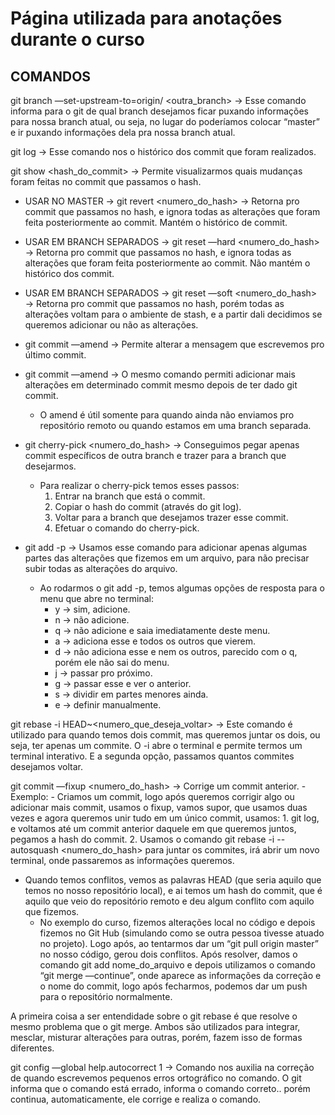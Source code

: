 # Página utilizada para anotações durante o curso

## COMANDOS

git branch —set-upstream-to=origin/<branch> <outra_branch> → Esse comando informa para o git de qual branch desejamos ficar puxando informações para nossa branch atual, ou seja, no lugar do <branch> poderíamos colocar “master” e ir puxando informações dela pra nossa branch atual.

git log → Esse comando nos o histórico dos commit que foram realizados.

git show <hash_do_commit> → Permite visualizarmos quais mudanças foram feitas no commit que passamos o hash.

- USAR NO MASTER → git revert <numero_do_hash> → Retorna pro commit que passamos no hash, e ignora todas as alterações que foram feita posteriormente ao commit. Mantém o histórico de commit.

- USAR EM BRANCH SEPARADOS → git reset —hard <numero_do_hash> → Retorna pro commit que passamos no hash, e ignora todas as alterações que foram feita posteriormente ao commit. Não mantém o histórico dos commit.

- USAR EM BRANCH SEPARADOS → git reset —soft <numero_do_hash> → Retorna pro commit que passamos no hash, porém todas as alterações voltam para o ambiente de stash, e a partir dali decidimos se queremos adicionar ou não as alterações.

- git commit —amend → Permite alterar a mensagem que escrevemos pro último commit.
- git commit —amend → O mesmo comando permiti adicionar mais alterações em determinado commit mesmo depois de ter dado git commit.
    - O amend é útil somente para quando ainda não enviamos pro repositório remoto ou quando estamos em uma branch separada.

- git cherry-pick <numero_do_hash> → Conseguimos pegar apenas commit específicos de outra branch e trazer para a branch que desejarmos.
    - Para realizar o cherry-pick temos esses passos:
        1. Entrar na branch que está o commit.
        2. Copiar o hash do commit (através do git log).
        3. Voltar para a branch que desejamos trazer esse commit.
        4. Efetuar o comando do cherry-pick.

- git add -p → Usamos esse comando para adicionar apenas algumas partes das alterações que fizemos em um arquivo, para não precisar subir todas as alterações do arquivo.
    - Ao rodarmos o git add -p, temos algumas opções de resposta para o menu que abre no terminal:
        - y → sim, adicione.
        - n → não adicione.
        - q → não adicione e saia imediatamente deste menu.
        - a → adiciona esse e todos os outros que vierem.
        - d → não adiciona esse e nem os outros, parecido com o q, porém ele não sai do menu.
        - j → passar pro próximo.
        - g → passar esse e ver o anterior.
        - s → dividir em partes menores ainda.
        - e → definir manualmente.

git rebase -i HEAD~<numero_que_deseja_voltar> → Este comando é utilizado para quando temos dois commit, mas queremos juntar os dois, ou seja, ter apenas um commite.  O -i abre o terminal e permite termos um terminal interativo. E a segunda opção, passamos quantos commites desejamos voltar.

git commit —fixup <numero_do_hash> → Corrige um commit anterior.
    - Exemplo:
        - Criamos um commit, logo após queremos corrigir algo ou adicionar mais commit, usamos o fixup, vamos supor, que usamos duas vezes e agora queremos unir tudo em um único commit, usamos:
            1. git log, e voltamos até um commit anterior daquele em que queremos juntos, pegamos a hash do commit.
            2. Usamos o comando git rebase -i --autosquash <numero_do_hash> para juntar os commites, irá abrir um novo terminal, onde passaremos as informações queremos.

- Quando temos conflitos, vemos as palavras HEAD (que seria aquilo que temos no nosso repositório local), e ai temos um hash do commit, que é aquilo que veio do repositório remoto e deu algum conflito com aquilo que fizemos.
    - No exemplo do curso, fizemos alterações local no código e depois fizemos no Git Hub (simulando como se outra pessoa tivesse atuado no projeto). Logo após, ao tentarmos dar um “git pull origin master” no nosso código, gerou dois conflitos. Após resolver, damos o comando git add nome_do_arquivo e depois utilizamos o comando “git merge —continue”, onde aparece as informações da correção e o nome do commit, logo após fecharmos, podemos dar um push para o repositório normalmente.

A primeira coisa a ser entendidade sobre o git rebase é que resolve o mesmo problema que o git merge. Ambos são utilizados para integrar, mesclar, misturar alterações para outras, porém, fazem isso de formas diferentes.

git config —global help.autocorrect 1 → Comando nos auxilia na correção de quando escrevemos pequenos erros ortográfico no comando. O git informa que o comando está errado, informa o comando correto.. porém continua, automaticamente, ele corrige e realiza o comando.